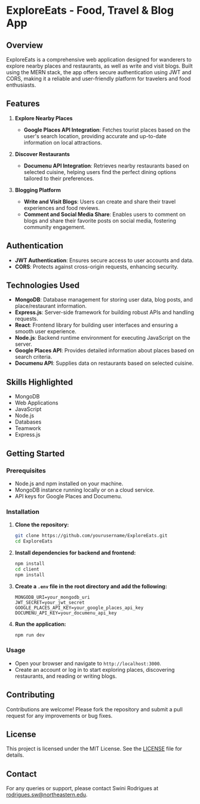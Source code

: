 # ExploreEats - Food, Travel & Blog App

## Overview
ExploreEats is a comprehensive web application designed for wanderers to explore nearby places and restaurants, as well as write and visit blogs. Built using the MERN stack, the app offers secure authentication using JWT and CORS, making it a reliable and user-friendly platform for travelers and food enthusiasts.

## Features
1. **Explore Nearby Places**
   - **Google Places API Integration**: Fetches tourist places based on the user's search location, providing accurate and up-to-date information on local attractions.

2. **Discover Restaurants**
   - **Documenu API Integration**: Retrieves nearby restaurants based on selected cuisine, helping users find the perfect dining options tailored to their preferences.

3. **Blogging Platform**
   - **Write and Visit Blogs**: Users can create and share their travel experiences and food reviews.
   - **Comment and Social Media Share**: Enables users to comment on blogs and share their favorite posts on social media, fostering community engagement.

## Authentication
- **JWT Authentication**: Ensures secure access to user accounts and data.
- **CORS**: Protects against cross-origin requests, enhancing security.

## Technologies Used
- **MongoDB**: Database management for storing user data, blog posts, and place/restaurant information.
- **Express.js**: Server-side framework for building robust APIs and handling requests.
- **React**: Frontend library for building user interfaces and ensuring a smooth user experience.
- **Node.js**: Backend runtime environment for executing JavaScript on the server.
- **Google Places API**: Provides detailed information about places based on search criteria.
- **Documenu API**: Supplies data on restaurants based on selected cuisine.

## Skills Highlighted
- MongoDB
- Web Applications
- JavaScript
- Node.js
- Databases
- Teamwork
- Express.js

## Getting Started
### Prerequisites
- Node.js and npm installed on your machine.
- MongoDB instance running locally or on a cloud service.
- API keys for Google Places and Documenu.

### Installation
1. **Clone the repository:**
   ```bash
   git clone https://github.com/yourusername/ExploreEats.git
   cd ExploreEats
   ```

2. **Install dependencies for backend and frontend:**
   ```bash
   npm install
   cd client
   npm install
   ```

3. **Create a `.env` file in the root directory and add the following:**
   ```env
   MONGODB_URI=your_mongodb_uri
   JWT_SECRET=your_jwt_secret
   GOOGLE_PLACES_API_KEY=your_google_places_api_key
   DOCUMENU_API_KEY=your_documenu_api_key
   ```

4. **Run the application:**
   ```bash
   npm run dev
   ```

### Usage
- Open your browser and navigate to `http://localhost:3000`.
- Create an account or log in to start exploring places, discovering restaurants, and reading or writing blogs.

## Contributing
Contributions are welcome! Please fork the repository and submit a pull request for any improvements or bug fixes.

## License
This project is licensed under the MIT License. See the [LICENSE](LICENSE) file for details.

## Contact
For any queries or support, please contact Swini Rodrigues at rodrigues.sw@northeastern.edu.
